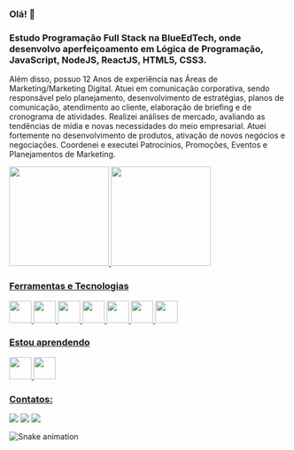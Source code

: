### Olá! 👋
### Estudo Programação Full Stack na BlueEdTech, onde desenvolvo aperfeiçoamento em Lógica de Programação, JavaScript, NodeJS, ReactJS, HTML5, CSS3. 
Além disso, possuo 12 Anos de experiência nas Áreas de Marketing/Marketing Digital.
Atuei em comunicação corporativa, sendo responsável pelo planejamento, desenvolvimento de estratégias, planos de comunicação, atendimento ao cliente, elaboração de briefing e de cronograma de atividades. 
Realizei análises de mercado, avaliando as tendências de mídia e novas necessidades do meio empresarial.
Atuei fortemente no desenvolvimento de produtos, ativação de novos negócios e negociações.
Coordenei e executei Patrocínios, Promoções, Eventos e Planejamentos de Marketing.

<!--
**alexmeirelles/alexmeirelles** is a ✨ _special_ ✨ repository because its `README.md` (this file) appears on your GitHub profile.

Here are some ideas to get you started:

- 🔭 I’m currently working on ...
- 🌱 I’m currently learning ...
- 👯 I’m looking to collaborate on ...
- 🤔 I’m looking for help with ...
- 💬 Ask me about ...
- 📫 How to reach me: ...
- 😄 Pronouns: ...
- ⚡ Fun fact: ...
-->

<div>
<a href="https://github.com/alexmeirelles">
<img height="180em" src="https://github-readme-stats.vercel.app/api/top-langs/?username=alexmeirelles&layout=compact&langs_count=7&theme=chartreuse-dark"/>
<img height="180em" src="https://github-readme-stats.vercel.app/api?username=alexmeirelles&show_icons=true&theme=chartreuse-dark&include_all_commits=true&count_private=true"/>
</div>


### Ferramentas e Tecnologias
<img src="https://cdn.jsdelivr.net/gh/devicons/devicon/icons/javascript/javascript-original.svg" width="40" height="40"/>
<img src="https://cdn.jsdelivr.net/gh/devicons/devicon/icons/nodejs/nodejs-original-wordmark.svg" width="40" height="40"/>
<img src="https://cdn.jsdelivr.net/gh/devicons/devicon/icons/react/react-original-wordmark.svg" width="40" height="40"/>
<img src="https://cdn.jsdelivr.net/gh/devicons/devicon/icons/html5/html5-original-wordmark.svg" width="40" height="40"/>
<img src="https://cdn.jsdelivr.net/gh/devicons/devicon/icons/css3/css3-original-wordmark.svg" width="40" height="40"/>
<img src="https://cdn.jsdelivr.net/gh/devicons/devicon/icons/git/git-original.svg" width="40" height="40"/>
<img src="https://cdn.jsdelivr.net/gh/devicons/devicon/icons/linux/linux-original.svg" width="40" height="40"/>


### Estou aprendendo

<img src="https://cdn.jsdelivr.net/gh/devicons/devicon/icons/typescript/typescript-original.svg" width="40" height="40"/> <img src="https://cdn.jsdelivr.net/gh/devicons/devicon/icons/nestjs/nestjs-plain.svg" width="40" height="40"/>

### Contatos:

<div>

<a href="https://instagram.com/alemeirelles" target="_blank"><img src="https://img.shields.io/badge/-Instagram-%23E4405F?style=for-the-badge&logo=instagram&logoColor=white" target="_blank"></a>
<a href = "mailto:alemeirelles@proton.me"><img src="https://img.shields.io/badge/Gmail-D14836?style=for-the-badge&logo=gmail&logoColor=white" target="_blank"></a>
<a href="https://www.linkedin.com/in/alemeirelles" target="_blank"><img src="https://img.shields.io/badge/-LinkedIn-%230077B5?style=for-the-badge&logo=linkedin&logoColor=white" target="_blank"></a>   
</div>
  
![Snake animation](https://github.com/alexmeirelles/alexmeirelles/blob/output/github-contribution-grid-snake.svg)
